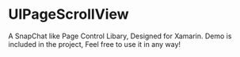 UIPageScrollView
================
A SnapChat like Page Control Libary, Designed for Xamarin. Demo is included in the project, Feel free to use it in any way!
